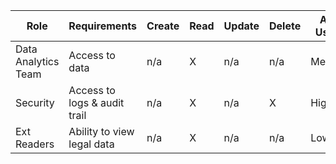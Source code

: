 | Role | Requirements |  Create |  Read  | Update | Delete | Add Users  | Security Level |
| ---- | ------------ | ------- | ------ | ------ | ------ | ---------- | -------------- |
| Data Analytics Team | Access to data | n/a | X | n/a | n/a | Medium |
| Security | Access to logs & audit trail | n/a | X | n/a | X | High |
| Ext Readers | Ability to view legal data | n/a | X | n/a | n/a | Low |